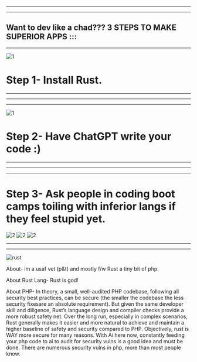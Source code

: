 
-----------------------------------------------------------
-----------------------------------------------------------

Want to dev like a chad??? 
3 STEPS TO MAKE SUPERIOR APPS ::: 
-----------------------------------------------------------
-----------------------------------------------------------
![1](https://github.com/user-attachments/assets/2328cde6-b47f-4efc-978b-9c331dfefb94)
# Step 1- Install Rust. 

-----------------------------------------------------------
-----------------------------------------------------------
-----------------------------------------------------------
![1](https://github.com/user-attachments/assets/3695a732-502d-408d-865e-ebdcff7c9216)
# Step 2- Have ChatGPT write your code :) 


-----------------------------------------------------------
-----------------------------------------------------------
-----------------------------------------------------------
# Step 3- Ask people in coding boot camps toiling with inferior langs if they feel stupid yet. 
![2](https://github.com/user-attachments/assets/da346cb4-458a-4803-8e4a-bca0c5842cfc)
![2](https://github.com/user-attachments/assets/da346cb4-458a-4803-8e4a-bca0c5842cfc)
![2](https://github.com/user-attachments/assets/da346cb4-458a-4803-8e4a-bca0c5842cfc)

-----------------------------------------------------------
-----------------------------------------------------------








![rust](https://github.com/user-attachments/assets/4788eba0-1db7-4dc9-a675-a8478e0c9e10)







About- im a usaf vet (p&t) and mostly f/w Rust a tiny bit of php. 

About Rust Lang- Rust is god! 


About PHP- In theory, a small, well-audited PHP codebase, following all security best practices, can be secure (the smaller the codebase the less security fixesare an absolute requirement). But given the same developer skill and diligence, Rust’s language design and compiler checks provide a more robust safety net. Over the long run, especially in complex scenarios, Rust generally makes it easier and more natural to achieve and maintain a higher baseline of safety and security compared to PHP. Objectively, rust is WAY more secure for many reasons. With Ai here now, constantly feeding your php code to ai to audit for security vulns is a good idea and must be done. There are numerous security vulns in php, more than most people know. 























